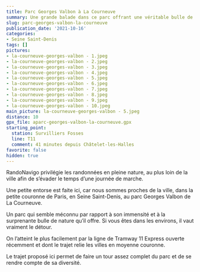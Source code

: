 ```yaml
---
title: Parc Georges Valbon à La Courneuve
summary: Une grande balade dans ce parc offrant une véritable bulle de nature en pleine ville.
slug: parc-georges-valbon-la-courneuve
publication_date: '2021-10-16'
categories:
- Seine Saint-Denis
tags: []
pictures:
- la-courneuve-georges-valbon - 1.jpeg
- la-courneuve-georges-valbon - 2.jpeg
- la-courneuve-georges-valbon - 3.jpeg
- la-courneuve-georges-valbon - 4.jpeg
- la-courneuve-georges-valbon - 5.jpeg
- la-courneuve-georges-valbon - 6.jpeg
- la-courneuve-georges-valbon - 7.jpeg
- la-courneuve-georges-valbon - 8.jpeg
- la-courneuve-georges-valbon - 9.jpeg
- la-courneuve-georges-valbon - 10.jpeg
main_picture: la-courneuve-georges-valbon - 5.jpeg
distance: 10
gpx_file: aparc-georges-valbon-la-courneuve.gpx
starting_point:
  station: Survilliers Fosses
  line: T11
  comment: 41 minutes depuis Châtelet-les-Halles
favorite: false
hidden: true
---
```


RandoNavigo privilégie les randonnées en pleine nature, au plus loin de la ville afin de s’évader le temps d’une journée de marche.

Une petite entorse est faite ici, car nous sommes proches de la ville, dans la petite couronne de Paris, en Seine Saint-Denis, au parc Georges Valbon de La Courneuve.

Un parc qui semble méconnu par rapport à son immensité et à la surprenante bulle de nature qu’il offre. Si vous êtes dans les environs, il vaut vraiment le détour.

On l’atteint le plus facilement par la ligne de Tramway 11 Express ouverte récemment et dont le trajet relie les villes en moyenne couronne.

Le trajet proposé ici permet de faire un tour assez complet du parc et de se rendre compte de sa diversité.

